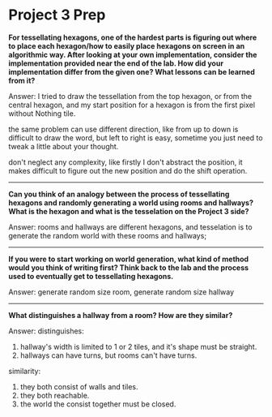 # Project 3 Prep

**For tessellating hexagons, one of the hardest parts is figuring out where to place each hexagon/how to easily place hexagons on screen in an algorithmic way.
After looking at your own implementation, consider the implementation provided near the end of the lab.
How did your implementation differ from the given one? What lessons can be learned from it?**

Answer: I tried to draw the tessellation from the top hexagon, or from the central hexagon, and my start position for a hexagon is from the first pixel without Nothing tile.

the same problem can use different direction, like from up to down is difficult to draw the word, but left to right is easy, sometime you just need to tweak a little about your thought.

don't neglect any complexity, like firstly I don't abstract the position, it makes difficult to figure out the new position and do the shift operation.

-----

**Can you think of an analogy between the process of tessellating hexagons and randomly generating a world using rooms and hallways?
What is the hexagon and what is the tesselation on the Project 3 side?**

Answer: rooms and hallways are different hexagons, and tesselation is to generate the random world with these rooms and hallways;

-----
**If you were to start working on world generation, what kind of method would you think of writing first? 
Think back to the lab and the process used to eventually get to tessellating hexagons.**

Answer: generate random size room, generate random size hallway

-----
**What distinguishes a hallway from a room? How are they similar?**

Answer:
distinguishes: 
1. hallway's width is limited to 1 or 2 tiles, and it's shape must be straight.
2. hallways can have turns, but rooms can't have turns.

similarity:
1. they both consist of walls and tiles.
2. they both reachable.
3. the world the consist together must be closed.